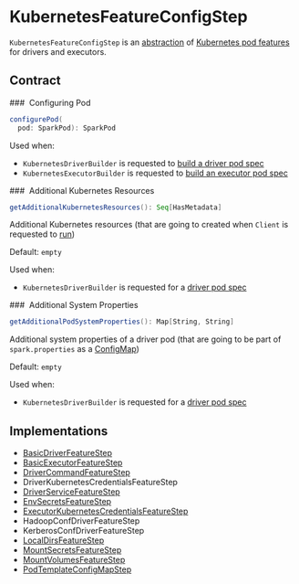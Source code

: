 # KubernetesFeatureConfigStep

`KubernetesFeatureConfigStep` is an [abstraction](#contract) of [Kubernetes pod features](#implementations) for drivers and executors.

## Contract

### <span id="configurePod"> Configuring Pod

```scala
configurePod(
  pod: SparkPod): SparkPod
```

Used when:

* `KubernetesDriverBuilder` is requested to [build a driver pod spec](KubernetesDriverBuilder.md#buildFromFeatures)
* `KubernetesExecutorBuilder` is requested to [build an executor pod spec](KubernetesExecutorBuilder.md#buildFromFeatures)

### <span id="getAdditionalKubernetesResources"> Additional Kubernetes Resources

```scala
getAdditionalKubernetesResources(): Seq[HasMetadata]
```

Additional Kubernetes resources (that are going to created when `Client` is requested to [run](Client.md#run))

Default: `empty`

Used when:

* `KubernetesDriverBuilder` is requested for a [driver pod spec](KubernetesDriverBuilder.md#buildFromFeatures)

### <span id="getAdditionalPodSystemProperties"> Additional System Properties

```scala
getAdditionalPodSystemProperties(): Map[String, String]
```

Additional system properties of a driver pod (that are going to be part of `spark.properties` as a [ConfigMap](Client.md#buildConfigMap))

Default: `empty`

Used when:

* `KubernetesDriverBuilder` is requested for a [driver pod spec](KubernetesDriverBuilder.md#buildFromFeatures)

## Implementations

* [BasicDriverFeatureStep](BasicDriverFeatureStep.md)
* [BasicExecutorFeatureStep](BasicExecutorFeatureStep.md)
* [DriverCommandFeatureStep](DriverCommandFeatureStep.md)
* DriverKubernetesCredentialsFeatureStep
* [DriverServiceFeatureStep](DriverServiceFeatureStep.md)
* [EnvSecretsFeatureStep](EnvSecretsFeatureStep.md)
* [ExecutorKubernetesCredentialsFeatureStep](ExecutorKubernetesCredentialsFeatureStep.md)
* HadoopConfDriverFeatureStep
* KerberosConfDriverFeatureStep
* [LocalDirsFeatureStep](LocalDirsFeatureStep.md)
* [MountSecretsFeatureStep](MountSecretsFeatureStep.md)
* [MountVolumesFeatureStep](MountVolumesFeatureStep.md)
* [PodTemplateConfigMapStep](PodTemplateConfigMapStep.md)
